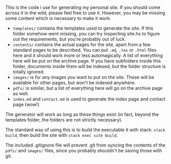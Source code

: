 This is the code i use for generating my personal site.
If you should come across it in the wild, please feel free to use it.
However, you may be missing some content which is necessary to make it work:

- `templates/` contains the templates used to generate the site. If this folder somehow went missing, you can try inspecting site.hs to figure out the requirements, but you're probably out of luck.
- `contents/` contains the actual pages for the site, apart from a few standard pages to be described. You can put `.md`, `.tex` or `.html` files here and it should work more or less automagically. A list of everything here will be put on the archive page. If you have subfolders inside this folder, documents inside them will be indexed, but the folder structure is totally ignored.
- `images/` is for any images you want to put on the site. These will be available for other pages, but won't be indexed anywhere.
- `pdfs/` is similar, but a list of everything here will go on the archive page as well.
- `index.md` and `contact.md` is used to generate the index page and contact page (wow!)

The generator will work as long as these things exist (in fact, beyond the templates folder, the folders are not strictly necessary).

The standard way of using this is to build the executable it with stack: `stack build`, then build the site with `stack exec site build`.

The included .gitignore file will prevent .git from syncing the contents of the `pdfs/` and `images/` files, since you probably shouldn't be saving those with git.
